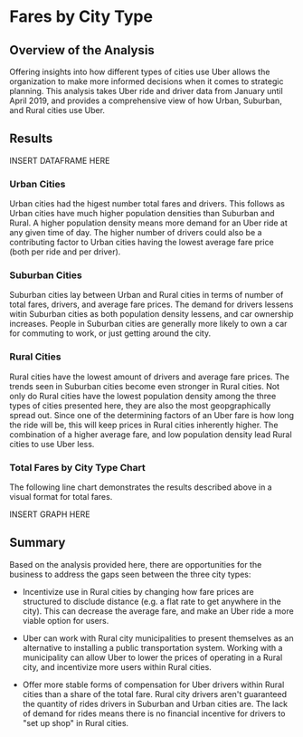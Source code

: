 # Fares by City Type

## Overview of the Analysis
Offering insights into how different types of cities use Uber allows the organization to make more informed decisions when it comes to strategic planning. This analysis takes Uber ride and driver data from January until April 2019, and provides a comprehensive view of how Urban, Suburban, and Rural cities use Uber.

## Results

INSERT DATAFRAME HERE

### Urban Cities

Urban cities had the higest number total fares and drivers. This follows as Urban cities have much higher population densities than Suburban and Rural. A higher population density means more demand for an Uber ride at any given time of day. The higher number of drivers could also be a contributing factor to Urban cities having the lowest average fare price (both per ride and per driver).

### Suburban Cities

Suburban cities lay between Urban and Rural cities in terms of number of total fares, drivers, and average fare prices. The demand for drivers lessens witin Suburban cities as both population density lessens, and car ownership increases. People in Suburban cities are generally more likely to own a car for commuting to work, or just getting around the city.

### Rural Cities

Rural cities have the lowest amount of drivers and average fare prices. The trends seen in Suburban cities become even stronger in Rural cities. Not only do Rural cities have the lowest population density among the three types of cities presented here, they are also the most geopgraphically spread out. Since one of the determining factors of an Uber fare is how long the ride will be, this will keep prices in Rural cities inherently higher. The combination of a higher average fare, and low population density lead Rural cities to use Uber less.

### Total Fares by City Type Chart

The following line chart demonstrates the results described above in a visual format for total fares.

INSERT GRAPH HERE

## Summary

Based on the analysis provided here, there are opportunities for the business to address the gaps seen between the three city types:

* Incentivize use in Rural cities by changing how fare prices are structured to disclude distance (e.g. a flat rate to get anywhere in the city). This can decrease the average fare, and make an Uber ride a more viable option for users.

* Uber can work with Rural city municipalities to present themselves as an alternative to installing a public transportation system. Working with a municipality can allow Uber to lower the prices of operating in a Rural city, and incentivize more users within Rural cities.

* Offer more stable forms of compensation for Uber drivers within Rural cities than a share of the total fare. Rural city drivers aren't guaranteed the quantity of rides drivers in Suburban and Urban cities are. The lack of demand for rides means there is no financial incentive for drivers to "set up shop" in Rural cities. 

